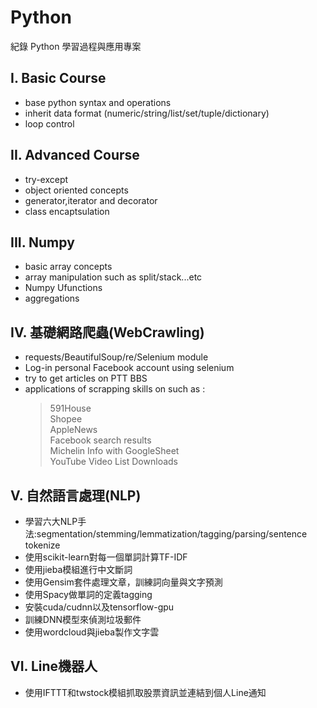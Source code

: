 # Python
紀錄 Python 學習過程與應用專案
## I. Basic Course  
- base python syntax and operations
- inherit data format (numeric/string/list/set/tuple/dictionary)  
- loop control  

## II. Advanced Course
- try-except 
- object oriented concepts
- generator,iterator and decorator
- class encaptsulation  

## III. Numpy
- basic array concepts  
- array manipulation such as split/stack...etc  
- Numpy Ufunctions  
- aggregations  

## IV. 基礎網路爬蟲(WebCrawling)  
- requests/BeautifulSoup/re/Selenium module
- Log-in personal Facebook account using selenium
- try to get articles on PTT BBS
- applications of scrapping skills on such as :
    > 591House  
    > Shopee  
    > AppleNews  
    > Facebook search results  
    > Michelin Info with GoogleSheet  
    > YouTube Video List Downloads  

## V. 自然語言處理(NLP)  
- 學習六大NLP手法:segmentation/stemming/lemmatization/tagging/parsing/sentence tokenize  
- 使用scikit-learn對每一個單詞計算TF-IDF  
- 使用jieba模組進行中文斷詞  
- 使用Gensim套件處理文章，訓練詞向量與文字預測  
- 使用Spacy做單詞的定義tagging  
- 安裝cuda/cudnn以及tensorflow-gpu  
- 訓練DNN模型來偵測垃圾郵件  
- 使用wordcloud與jieba製作文字雲  

## VI. Line機器人
- 使用IFTTT和twstock模組抓取股票資訊並連結到個人Line通知

